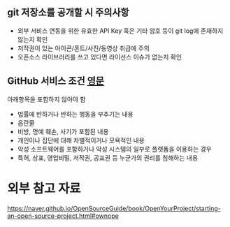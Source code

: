 ## git 저장소를 공개할 시 주의사항

 - 외부 서비스 연동을 위한 유효한 API Key 혹은 기타 암호 등이 git log에 존재하지 않는지 확인
 - 저작권이 있는 아이콘/폰트/사진/동영상 취급에 주의
 - 오픈소스 라이브러리를 쓰고 있다면 라이선스 이슈가 없는지 확인

## GitHub 서비스 조건 [영문](https://help.github.com/articles/github-terms-of-service/#c-acceptable-use)

아래항목을 포함하지 않아야 함
 - 법률에 반하거나 반하는 행동을 부추기는 내용
 - 음란물
 - 비방, 명예 훼손, 사기가 포함된 내용
 - 개인이나 집단에 대해 차별적이거나 모욕적인 내용
 - 악성 소프트웨어를 포함하거나 악성 시스템의 일부로 플랫폼을 이용하는 경우
 - 특허, 상표, 영업비밀, 저작권, 공표권 등 누군가의 권리를 침해하는 내용

# 외부 참고 자료

https://naver.github.io/OpenSourceGuide/book/OpenYourProject/starting-an-open-source-project.html#ownope
